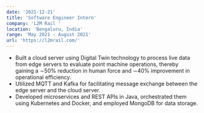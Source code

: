 ```yaml
---
date: '2021-12-21'
title: 'Software Engineer Intern'
company: 'L2M Rail '
location: 'Bengaluru, India'
range: 'May 2021 - August 2021'
url: 'https://l2mrail.com/'
---
```


- Built a cloud server using Digital Twin technology to process live data from edge servers to evaluate point machine
  operations, thereby gaining a ∼50% reduction in human force and ∼40% improvement in operational efficiency.
- Utilized MQTT and Kafka for facilitating message exchange between the edge server and the cloud server.
- Developed microservices and REST APIs in Java, orchestrated them using Kubernetes and Docker, and employed
  MongoDB for data storage.
